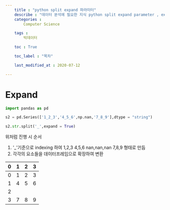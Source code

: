 ```yaml
---
    title : "python split expand 파라미터"
    describe : "데이터 분석에 필요한 지식 python split expand parameter , expand 파라미터" 
    categories : 
        Computer Science   

    tags :
        빅데이터

    toc : True

    toc_label : "목차"        

    last_modified_at : 2020-07-12

---
```

# Expand

```python
import pandas as pd

s2 = pd.Series(['1_2_3','4_5_6',np.nan,'7_8_9'],dtype = "string")

s2.str.split('_',expand = True)
```
위처럼 진행 시 순서
1. '_'기준으로 indexing 하여 1,2,3 4,5,6 nan,nan,nan 7,8,9 형태로 만듬
2. 각각의 요소들을 데이터프레임으로 확장하여 변환

|0|1|2|3|
|---|---|---|---|
|0|1|2|3|
|1|4|5|6|
|2|<NA>|<NA>|<NA>|
|3|7|8|9|
